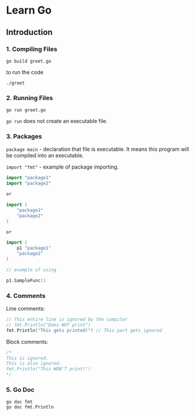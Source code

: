 # Learn Go

## Introduction

### 1. Compiling Files

```shell
go build greet.go
```

to run the code

```shell
./greet
```

### 2. Running Files

```shell
go run greet.go
```

`go run` does not create an executable file. 

### 3. Packages

`package main` - declaration that file is executable. It means this program will be compiled into an executable.

`import "fmt"` - example of package importing.

```go
import "package1"
import "package2"

or

import (
    "package1"
    "package2"
)

or 

import (
    p1 "package1"
    "package2"
)

// example of using

p1.SampleFunc()
```

### 4. Comments

Line comments:

```go
// This entire line is ignored by the compiler
// fmt.Println("Does NOT print")
fmt.Println("This gets printed!") // This part gets ignored
```

Block comments:

```go
/*
This is ignored.
This is also ignored.
fmt.Println("This WON'T print!")
*/
```

### 5. Go Doc

```shell
go doc fmt
go doc fmt.Println
```

